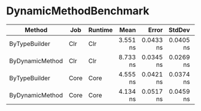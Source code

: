 # DynamicMethodBenchmark

|          Method |  Job | Runtime |     Mean |     Error |    StdDev |  Gen 0 | Allocated |
|---------------- |----- |-------- |---------:|----------:|----------:|-------:|----------:|
|   ByTypeBuilder |  Clr |     Clr | 3.551 ns | 0.0433 ns | 0.0405 ns | 0.0057 |      24 B |
| ByDynamicMethod |  Clr |     Clr | 8.733 ns | 0.0345 ns | 0.0269 ns | 0.0057 |      24 B |
|   ByTypeBuilder | Core |    Core | 4.555 ns | 0.0421 ns | 0.0374 ns | 0.0057 |      24 B |
| ByDynamicMethod | Core |    Core | 4.134 ns | 0.0517 ns | 0.0459 ns | 0.0057 |      24 B |
